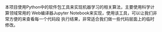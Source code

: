 本项目使用Python中的软件包工具来实现机器学习的相关算法，主要使用科学计算领域常用的
Web编译器Jupyter Notebook来实现，使用该工具，可以让我们非常方便的来查看每一个代码段
执行结果，非常适合我们做一些代码层面上的临时修改。

